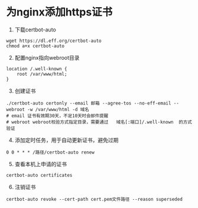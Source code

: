 
# 为nginx添加https证书

1. 下载certbot-auto
```
wget https://dl.eff.org/certbot-auto
chmod a+x certbot-auto
```
2. 配置nginx指向webroot目录
```
location /.well-known {
    root /var/www/html;
}
```
3. 创建证书
```
./certbot-auto certonly --email 邮箱 --agree-tos --no-eff-email --webroot -w /var/www/html -d 域名 
# email 证书有效期30天，不足10天时会邮件提醒
# webroot webroot校验方式指定目录，需要通过   域名[:端口]/.well-known  的方式验证
```
4. 添加定时任务，用于自动更新证书，避免过期
```
0 0 * * * /路径/certbot-auto renew
```
5. 查看本机上申请的证书
```
certbot-auto certificates
```
6. 注销证书
```
certbot-auto revoke --cert-path cert.pem文件路径 --reason superseded 
```
